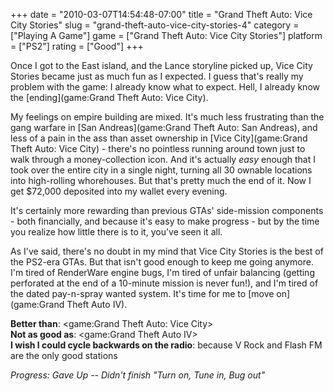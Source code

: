 +++
date = "2010-03-07T14:54:48-07:00"
title = "Grand Theft Auto: Vice City Stories"
slug = "grand-theft-auto-vice-city-stories-4"
category = ["Playing A Game"]
game = ["Grand Theft Auto: Vice City Stories"]
platform = ["PS2"]
rating = ["Good"]
+++

Once I got to the East island, and the Lance storyline picked up, Vice City Stories became just as much fun as I expected.  I guess that's really my problem with the game: I already know what to expect.  Hell, I already know the [ending](game:Grand Theft Auto: Vice City).

My feelings on empire building are mixed.  It's much less frustrating than the gang warfare in [San Andreas](game:Grand Theft Auto: San Andreas), and less of a pain in the ass than asset ownership in [Vice City](game:Grand Theft Auto: Vice City) - there's no pointless running around town just to walk through a money-collection icon.  And it's actually <i>easy</i> enough that I took over the entire city in a single night, turning all 30 ownable locations into high-rolling whorehouses.  But that's pretty much the end of it.  Now I get $72,000 deposited into my wallet every evening.

It's certainly more rewarding than previous GTAs' side-mission components - both financially, and because it's easy to make progress - but by the time you realize how little there is to it, you've seen it all.

As I've said, there's no doubt in my mind that Vice City Stories is the best of the PS2-era GTAs.  But that isn't good enough to keep me going anymore.  I'm tired of RenderWare engine bugs, I'm tired of unfair balancing (getting perforated at the end of a 10-minute mission is never fun!), and I'm tired of the dated pay-n-spray wanted system.  It's time for me to [move on](game:Grand Theft Auto IV).

<b>Better than</b>: <game:Grand Theft Auto: Vice City>  
<b>Not as good as</b>: <game:Grand Theft Auto IV>  
<b>I wish I could cycle backwards on the radio</b>: because V Rock and Flash FM are the only good stations

<i>Progress: Gave Up -- Didn't finish "Turn on, Tune in, Bug out"</i>